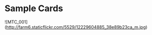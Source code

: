 Sample Cards
============
![MTC_001] (http://farm6.staticflickr.com/5529/12229604885_38e89b23ca_m.jpg)
